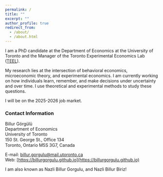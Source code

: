 ```yaml
---
permalink: /
title: ""
excerpt: ""
author_profile: true
redirect_from: 
  - /about/
  - /about.html
---
```

I am a PhD candidate at the Department of Economics at the University of Toronto and the Manager of the Toronto Experimental Economics Lab ([TEEL](https://teel.economics.utoronto.ca)).

My research lies at the intersection of behavioral economics, microeconomic theory, and experimental economics. I am currently working on how individuals learn, remember, and make decisions under uncertainty and over time. I use theoretical and experimental methods to study these questions.

I will be on the 2025-2026 job market.




### Contact Information
Billur Görgülü\
Department of Economics\
University of Toronto\
150 St. George St., Oﬃce 134\
Toronto, Ontario
M5S 3G7, Canada

E-mail: [billur.gorgulu@mail.utoronto.ca](billur.gorgulu@mail.utoronto.ca)\
Web: [https://billurgorgulu.github.io](https://billurgorgulu.github.io)

I am also known as Nazli Billur Gorgulu, and Nazli Billur Biriz!






